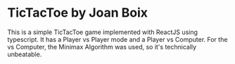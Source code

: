 # TicTacToe by Joan Boix

This is a simple TicTacToe game implemented with ReactJS using typescript. It has a Player vs Player mode and a Player vs Computer.
For the vs Computer, the Minimax Algorithm was used, so it's technically unbeatable.